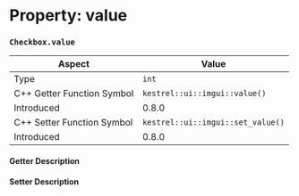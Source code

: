 
# Property: value
### `Checkbox.value`

| Aspect | Value |
| --- | --- |
| Type | `int` |
| C++ Getter Function Symbol | `kestrel::ui::imgui::value()` |
| Introduced | 0.8.0 |
| C++ Setter Function Symbol | `kestrel::ui::imgui::set_value()` |
| Introduced | 0.8.0 |

#### Getter Description

#### Setter Description

